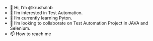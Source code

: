 - 👋 Hi, I’m @krushalnb
- 👀 I’m interested in Test Automation.
- 🌱 I’m currently learning Pyton.
- 💞️ I’m looking to collaborate on Test Automation Project in JAVA and Selenium.
- 📫 How to reach me 

<!---
krushalnb/krushalnb is a ✨ special ✨ repository because its `README.md` (this file) appears on your GitHub profile.
You can click the Preview link to take a look at your changes.
--->
